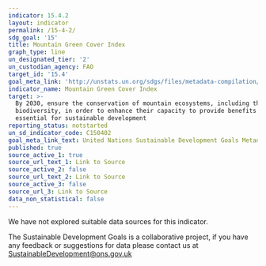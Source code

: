 ```yaml
---
indicator: 15.4.2
layout: indicator
permalink: /15-4-2/
sdg_goal: '15'
title: Mountain Green Cover Index
graph_type: line
un_designated_tier: '2'
un_custodian_agency: FAO
target_id: '15.4'
goal_meta_link: 'http://unstats.un.org/sdgs/files/metadata-compilation/Metadata-Goal-15.pdf'
indicator_name: Mountain Green Cover Index
target: >-
  By 2030, ensure the conservation of mountain ecosystems, including their
  biodiversity, in order to enhance their capacity to provide benefits that are
  essential for sustainable development
reporting_status: notstarted
un_sd_indicator_code: C150402
goal_meta_link_text: United Nations Sustainable Development Goals Metadata (pdf 456kB)
published: true
source_active_1: true
source_url_text_1: Link to Source
source_active_2: false
source_url_text_2: Link to Source
source_active_3: false
source_url_3: Link to Source
data_non_statistical: false
---
```


We have not explored suitable data sources for this indicator. 

The Sustainable Development Goals is a collaborative project, if you have any feedback or suggestions for data please contact us at <SustainableDevelopment@ons.gov.uk>  
